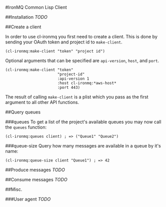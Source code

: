 #IronMQ Common Lisp Client

##Installation
_TODO_

##Create a client

In order to use cl-ironmq you first need to create a client. This is done by sending your OAuth token and project id to `make-client`.

    (cl-ironmq:make-client "token" "project id")

Optional arguments that can be specified are `api-version`, `host`, and `port`.

    (cl-ironmq:make-client "token"
                           "project-id"
                           :api-version 1
                           :host cl-ironmq:*aws-host*
                           :port 443)

The result of calling `make-client` is a plist which you pass as the first argument to all other API functions.

##Query queues

###queues
To get a list of the project's available queues you may now call the `queues` function:

    (cl-ironmq:queues client) ; => ("Queue1" "Queue2")

###queue-size
Query how many messages are available in a queue by it's name:

    (cl-ironmq:queue-size client "Queue1") ; => 42

##Produce messages
_TODO_

##Consume messages
_TODO_


##Misc.

###User agent
_TODO_
